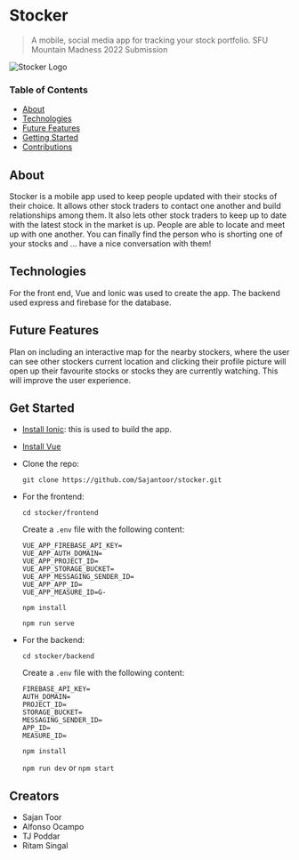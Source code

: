 # Stocker
> A mobile, social media app for tracking your stock portfolio. SFU Mountain Madness 2022 Submission

![Stocker Logo](../main/frontend/public/assets/stocker.png)

### Table of Contents
* [About](#about)
* [Technologies](#technologies)
* [Future Features](#future-features)
* [Getting Started](#getting-started)
* [Contributions](#contributions)

## About
Stocker is a mobile app used to keep people updated with their stocks of their choice. It allows other stock traders to contact one another and build relationships among them. It also lets other stock traders to keep up to date with the latest stock in the market is up. People are able to locate and meet up with one another. You can finally find the person who is shorting one of your stocks and ... have a nice conversation with them!

## Technologies
For the front end, Vue and Ionic was used to create the app. 
The backend used express and firebase for the database. 

## Future Features
Plan on including an interactive map for the nearby stockers, where the user can see other stockers current location and clicking their profile picture will open up their favourite stocks or stocks they are currently watching. This will improve the user experience.

## Get Started
* [Install Ionic](https://ionicframework.com/docs/intro/cli): this is used to build the app. 
* [Install Vue](https://vuejs.org/guide/quick-start.html)

* Clone the repo:

    `git clone https://github.com/Sajantoor/stocker.git`

 * For the frontend: 

    `cd stocker/frontend`

    Create a `.env` file with the following content:
    ```
    VUE_APP_FIREBASE_API_KEY=
    VUE_APP_AUTH_DOMAIN=
    VUE_APP_PROJECT_ID=
    VUE_APP_STORAGE_BUCKET=
    VUE_APP_MESSAGING_SENDER_ID=
    VUE_APP_APP_ID=
    VUE_APP_MEASURE_ID=G-
    ```

    `npm install`

    `npm run serve`


* For the backend:

    `cd stocker/backend`

    Create a `.env` file with the following content:

    ```
    FIREBASE_API_KEY=
    AUTH_DOMAIN=
    PROJECT_ID=
    STORAGE_BUCKET=
    MESSAGING_SENDER_ID=
    APP_ID=
    MEASURE_ID=
    ```

    `npm install`

    `npm run dev` or `npm start`


## Creators
* Sajan Toor
* Alfonso Ocampo
* TJ Poddar
* Ritam Singal
